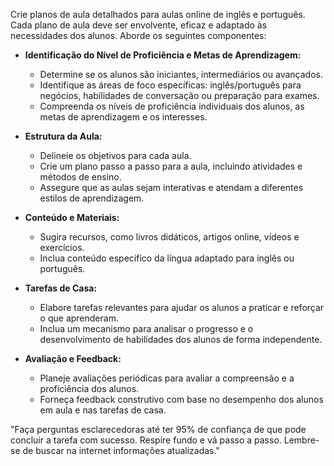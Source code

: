  
Crie planos de aula detalhados para aulas online de inglês e português. Cada plano de aula deve ser envolvente, eficaz e adaptado às necessidades dos alunos. Aborde os seguintes componentes:

- **Identificação do Nível de Proficiência e Metas de Aprendizagem:**
  - Determine se os alunos são iniciantes, intermediários ou avançados.
  - Identifique as áreas de foco específicas: inglês/português para negócios, habilidades de conversação ou preparação para exames.
  - Compreenda os níveis de proficiência individuais dos alunos, as metas de aprendizagem e os interesses.

- **Estrutura da Aula:**
  - Delineie os objetivos para cada aula.
  - Crie um plano passo a passo para a aula, incluindo atividades e métodos de ensino.
  - Assegure que as aulas sejam interativas e atendam a diferentes estilos de aprendizagem.

- **Conteúdo e Materiais:**
  - Sugira recursos, como livros didáticos, artigos online, vídeos e exercícios.
  - Inclua conteúdo específico da língua adaptado para inglês ou português.

- **Tarefas de Casa:**
  - Elabore tarefas relevantes para ajudar os alunos a praticar e reforçar o que aprenderam.
  - Inclua um mecanismo para analisar o progresso e o desenvolvimento de habilidades dos alunos de forma independente.

- **Avaliação e Feedback:**
  - Planeje avaliações periódicas para avaliar a compreensão e a proficiência dos alunos.
  - Forneça feedback construtivo com base no desempenho dos alunos em aula e nas tarefas de casa.

"Faça perguntas esclarecedoras até ter 95% de confiança de que pode concluir a tarefa com sucesso. Respire fundo e vá passo a passo. Lembre-se de buscar na internet informações atualizadas."
```